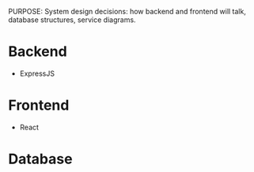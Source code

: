 PURPOSE: System design decisions: how backend and frontend will talk, database structures, service diagrams.

# Backend
- ExpressJS

# Frontend
- React

# Database
